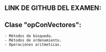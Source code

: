 ## LINK DE GITHUB DEL EXAMEN:

## Clase "opConVectores":

    - Métodos de búsqueda.
    - Métodos de ordenamiento.
    - Operaciónes aritmeticas.
